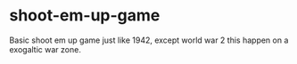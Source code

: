 # shoot-em-up-game
Basic shoot em up game just like 1942, except world war 2 this happen on a exogaltic war zone.
